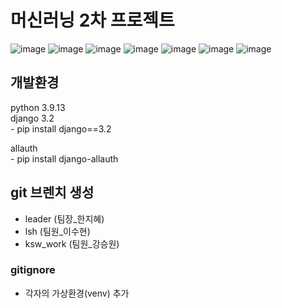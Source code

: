 # 머신러닝 2차 프로젝트
![image](https://github.com/rose129/ml_django_pjt/assets/75605706/d4ab4682-e9ac-4e0e-a89e-51dcf7ffd362)
![image](https://github.com/rose129/ml_django_pjt/assets/75605706/a02890ed-3262-4588-9a19-fbb38869cd0f)
![image](https://github.com/rose129/ml_django_pjt/assets/75605706/676535d1-b5d8-4c13-b114-a355e4a0b542)
![image](https://github.com/rose129/ml_django_pjt/assets/75605706/09651762-45de-4954-a6c7-b9117be0430b)
![image](https://github.com/rose129/ml_django_pjt/assets/75605706/4c630d26-654c-404b-b80b-fe7250aacbbe)
![image](https://github.com/rose129/ml_django_pjt/assets/75605706/cc4636ae-7b86-497f-81ea-71949754dd85)
![image](https://github.com/rose129/ml_django_pjt/assets/75605706/255c642b-e915-4b15-8b29-9267ec514e6f)


## 개발환경
python 3.9.13   
django 3.2   
    - pip install django==3.2   

allauth   
    - pip install django-allauth

## git 브렌치 생성
- leader (팀장_한지혜)
- lsh (팀원_이수현)
- ksw_work (팀원_강승원)


### gitignore
- 각자의 가상환경(venv) 추가
